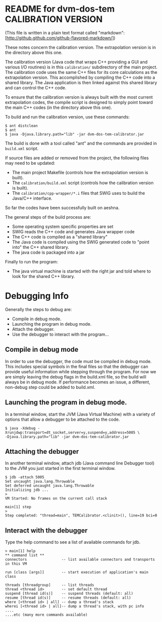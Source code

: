 # README for dvm-dos-tem CALIBRATION VERSION  
(This file is written in a plain text format called "markdown": 
[http://github.github.com/github-flavored-markdown/])

These notes concern the calibration version. The extrapolation version is in the 
directory above this one.

The calibration version (Java code that wraps C++ providing a GUI and various I/O
routines) is in this `calibration/` subdirectory of the main project. The calibration 
code uses the same C++ files for its core calculations as the extrapolation version. 
This accomplished by compiling the C++ code into a shared library. The Java application 
is then linked against this shared library and can control the C++ code.

To ensure that the calibration version is always built with the most current extrapolation
codes, the compile script is designed to simply point toward the main C++ codes (in the 
directory above this one).

To build and run the calibration version, use these commands:

    $ ant distclean
    $ ant
    $ java -Djava.library.path="lib" -jar dvm-dos-tem-calibrator.jar

The build is done with a tool called "ant" and the commands are provided in `build.xml`
script.

If source files are added or removed from the project, the following files may need to be
updated:

* The main project Makefile (controls how the extrapolation version is built).
* The `calibration/build.xml` script (controls how the calibration version is built).
* The `calibration/cpp-wrapper/*.i` files that SWIG uses to build the Java/C++ interface.

So far the codes have been successfully built on aeshna.

The general steps of the build process are:

* Some operating system specific properties are set
* SWIG reads the C++ code and generates Java wrapper code
* The C++ code is compiled as a "shared library"
* The Java code is compiled using the SWIG generated code to "point into"
the C++ shared library.
* The java code is packaged into a jar

Finally to run the program:

* The java virtual machine is started with the right jar and told where to 
look for the shared C++ library.

# Debugging Info
Generally the steps to debug are:

* Compile in debug mode.
* Launching the program in debug mode.
* Attach the debugger.
* Use the debugger to interact with the program...

## Compile in debug mode
In order to use the debugger, the code must be compiled in debug mode. This includes 
special symbols in the final files so that the debugger can provide useful information 
while stepping through the program. For now we are simply leaving the debug flags in the 
build.xml file, so the build will always be in debug mode. If performance becomes an 
issue, a different, non-debug step could be added to build.xml.

## Launching the program in debug mode.
In a terminal window, start the JVM (Java Virtual Machine) with a variety of options
 that allow a debugger to be attached to the code.

    $ java -Xdebug -Xrunjdwp:transport=dt_socket,server=y,suspend=y,address=5005 \
    -Djava.library.path="lib" -jar dvm-dos-tem-calibrator.jar

## Attaching the debugger
In another terminal window, attach jdb (Java command line Debugger tool) to the JVM you 
just started in the first terminal window.

    $ jdb -attach 5005
    Set uncaught java.lang.Throwable
    Set deferred uncaught java.lang.Throwable
    Initializing jdb ...
    >
    VM Started: No frames on the current call stack
    
    main[1] step
    >
    Step completed: "thread=main", TEMCalibrator.<clinit>(), line=19 bci=0


## Interact with the debugger
Type the help command to see a list of available commands for jdb.

    > main[1] help
    ** command list **
    connectors                -- list available connectors and transports in this VM
    
    run [class [args]]        -- start execution of application's main class
    
    threads [threadgroup]     -- list threads
    thread <thread id>        -- set default thread
    suspend [thread id(s)]    -- suspend threads (default: all)
    resume [thread id(s)]     -- resume threads (default: all)
    where [<thread id> | all] -- dump a thread's stack
    wherei [<thread id> | all]-- dump a thread's stack, with pc info
    ....
    ....etc (many more commands available)
